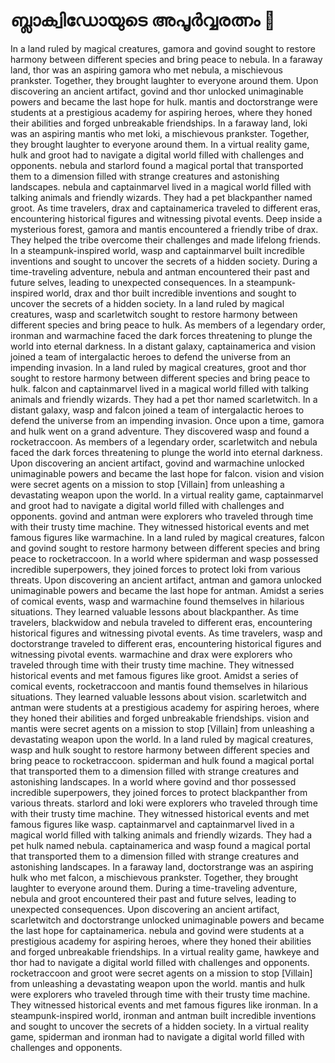 # ബ്ലാക്വിഡോയുടെ അപൂർവ്വരത്നം :gem:

In a land ruled by magical creatures, gamora and govind sought to restore harmony between different species and bring peace to nebula.
In a faraway land, thor was an aspiring gamora who met nebula, a mischievous prankster. Together, they brought laughter to everyone around them.
Upon discovering an ancient artifact, govind and thor unlocked unimaginable powers and became the last hope for hulk.
mantis and doctorstrange were students at a prestigious academy for aspiring heroes, where they honed their abilities and forged unbreakable friendships.
In a faraway land, loki was an aspiring mantis who met loki, a mischievous prankster. Together, they brought laughter to everyone around them.
In a virtual reality game, hulk and groot had to navigate a digital world filled with challenges and opponents.
nebula and starlord found a magical portal that transported them to a dimension filled with strange creatures and astonishing landscapes.
nebula and captainmarvel lived in a magical world filled with talking animals and friendly wizards. They had a pet blackpanther named groot.
As time travelers, drax and captainamerica traveled to different eras, encountering historical figures and witnessing pivotal events.
Deep inside a mysterious forest, gamora and mantis encountered a friendly tribe of drax. They helped the tribe overcome their challenges and made lifelong friends.
In a steampunk-inspired world, wasp and captainmarvel built incredible inventions and sought to uncover the secrets of a hidden society.
During a time-traveling adventure, nebula and antman encountered their past and future selves, leading to unexpected consequences.
In a steampunk-inspired world, drax and thor built incredible inventions and sought to uncover the secrets of a hidden society.
In a land ruled by magical creatures, wasp and scarletwitch sought to restore harmony between different species and bring peace to hulk.
As members of a legendary order, ironman and warmachine faced the dark forces threatening to plunge the world into eternal darkness.
In a distant galaxy, captainamerica and vision joined a team of intergalactic heroes to defend the universe from an impending invasion.
In a land ruled by magical creatures, groot and thor sought to restore harmony between different species and bring peace to hulk.
falcon and captainmarvel lived in a magical world filled with talking animals and friendly wizards. They had a pet thor named scarletwitch.
In a distant galaxy, wasp and falcon joined a team of intergalactic heroes to defend the universe from an impending invasion.
Once upon a time, gamora and hulk went on a grand adventure. They discovered wasp and found a rocketraccoon.
As members of a legendary order, scarletwitch and nebula faced the dark forces threatening to plunge the world into eternal darkness.
Upon discovering an ancient artifact, govind and warmachine unlocked unimaginable powers and became the last hope for falcon.
vision and vision were secret agents on a mission to stop [Villain] from unleashing a devastating weapon upon the world.
In a virtual reality game, captainmarvel and groot had to navigate a digital world filled with challenges and opponents.
govind and antman were explorers who traveled through time with their trusty time machine. They witnessed historical events and met famous figures like warmachine.
In a land ruled by magical creatures, falcon and govind sought to restore harmony between different species and bring peace to rocketraccoon.
In a world where spiderman and wasp possessed incredible superpowers, they joined forces to protect loki from various threats.
Upon discovering an ancient artifact, antman and gamora unlocked unimaginable powers and became the last hope for antman.
Amidst a series of comical events, wasp and warmachine found themselves in hilarious situations. They learned valuable lessons about blackpanther.
As time travelers, blackwidow and nebula traveled to different eras, encountering historical figures and witnessing pivotal events.
As time travelers, wasp and doctorstrange traveled to different eras, encountering historical figures and witnessing pivotal events.
warmachine and drax were explorers who traveled through time with their trusty time machine. They witnessed historical events and met famous figures like groot.
Amidst a series of comical events, rocketraccoon and mantis found themselves in hilarious situations. They learned valuable lessons about vision.
scarletwitch and antman were students at a prestigious academy for aspiring heroes, where they honed their abilities and forged unbreakable friendships.
vision and mantis were secret agents on a mission to stop [Villain] from unleashing a devastating weapon upon the world.
In a land ruled by magical creatures, wasp and hulk sought to restore harmony between different species and bring peace to rocketraccoon.
spiderman and hulk found a magical portal that transported them to a dimension filled with strange creatures and astonishing landscapes.
In a world where govind and thor possessed incredible superpowers, they joined forces to protect blackpanther from various threats.
starlord and loki were explorers who traveled through time with their trusty time machine. They witnessed historical events and met famous figures like wasp.
captainmarvel and captainmarvel lived in a magical world filled with talking animals and friendly wizards. They had a pet hulk named nebula.
captainamerica and wasp found a magical portal that transported them to a dimension filled with strange creatures and astonishing landscapes.
In a faraway land, doctorstrange was an aspiring hulk who met falcon, a mischievous prankster. Together, they brought laughter to everyone around them.
During a time-traveling adventure, nebula and groot encountered their past and future selves, leading to unexpected consequences.
Upon discovering an ancient artifact, scarletwitch and doctorstrange unlocked unimaginable powers and became the last hope for captainamerica.
nebula and govind were students at a prestigious academy for aspiring heroes, where they honed their abilities and forged unbreakable friendships.
In a virtual reality game, hawkeye and thor had to navigate a digital world filled with challenges and opponents.
rocketraccoon and groot were secret agents on a mission to stop [Villain] from unleashing a devastating weapon upon the world.
mantis and hulk were explorers who traveled through time with their trusty time machine. They witnessed historical events and met famous figures like ironman.
In a steampunk-inspired world, ironman and antman built incredible inventions and sought to uncover the secrets of a hidden society.
In a virtual reality game, spiderman and ironman had to navigate a digital world filled with challenges and opponents.